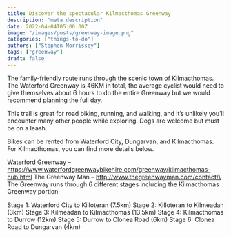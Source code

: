 ```yaml
---
title: Discover the spectacular Kilmacthomas Greenway
description: "meta description"
date: 2022-04-04T05:00:00Z
image: "/images/posts/greenway-image.png"
categories: ["things-to-do"]
authors: ["Stephen Morrissey"]
tags: ["greenway"]
draft: false
---
```


The family-friendly route runs through the scenic town of Kilmacthomas. The Waterford Greenway is 46KM in total, the average cyclist would need to give themselves about 6 hours to do the entire Greenway but we would recommend planning the full day.

This trail is great for road biking, running, and walking, and it’s unlikely you’ll encounter many other people while exploring. Dogs are welcome but must be on a leash.

Bikes can be rented from Waterford City, Dungarvan, and Kilmacthomas. For Kilmacthomas, you can find more details below.

Waterford Greenway – https://www.waterfordgreenwaybikehire.com/greenway/kilmacthomas-hub.html
The Greenway Man – http://www.thegreenwayman.com/contact/\
The Greenway runs through 6 different stages including the Kilmacthomas Greenway portion:

Stage 1: Waterford City to Killoteran (7.5km)
Stage 2: Killoteran to Kilmeadan (3km)
Stage 3: Kilmeadan to Kilmacthomas (13.5km)
Stage 4: Kilmacthomas to Durrow (12km)
Stage 5: Durrow to Clonea Road (6km)
Stage 6: Clonea Road to Dungarvan (4km)
